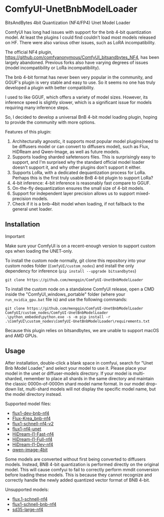 # ComfyUI-UnetBnbModelLoader

BitsAndBytes 4bit Quantization (NF4/FP4) Unet Model Loader

ComfyUI has long had issues with support for the bnb 4-bit quantization model. At least the plugins I could find couldn't load most models released on HF. There were also various other issues, such as LoRA incompatibility.

The official NF4 plugin, https://github.com/comfyanonymous/ComfyUI_bitsandbytes_NF4, has been largely abandoned. Previous forks also have varying degrees of issues (model incompatibility or LoRa incompatibility).

The bnb 4-bit format has never been very popular in the community, and GGUF's plugin is very stable and easy to use. So it seems no one has truly developed a plugin with better compatibility.

I used to like GGUF, which offers a variety of model sizes. However, its inference speed is slightly slower, which is a significant issue for models requiring many inference steps.

So, I decided to develop a universal BnB 4-bit model loading plugin, hoping to provide the community with more options.

Features of this plugin:

1. Architecturally agnostic, it supports most popular model plugins(need to be diffusers model or can convert to diffusers model), such as Flux, HiDReam and Qwen-Image, as well as future models.
2. Supports loading sharded safetensors files. This is surprisingly easy to support, and I'm surprised why the standard official model loader doesn't support it, and why other plugins don't support it either.
3. Supports LoRa, with a dedicated dequantization process for LoRa. Perhaps this is the first truly usable BnB 4-bit plugin to support LoRa?
4. 4-bit inference: 4-bit inference is reasonably fast compare to GGUF.
5. On-the-fly dequantization ensures the small size of 4-bit models.
6. Support for independent layer precision allows us to support mixed-precision models.
7. Check if it is a bnb-4bit model when loading, if not fallback to the general unet loader.

## Installation

> [!IMPORTANT]  
> Make sure your ComfyUI is on a recent-enough version to support custom ops when loading the UNET-only.

To install the custom node normally, git clone this repository into your custom nodes folder (`ComfyUI/custom_nodes`) and install the only dependency for inference (`pip install --upgrade bitsandbytes`)

```
git clone https://github.com/mengqin/ComfyUI-UnetBnbModelLoader
```

To install the custom node on a standalone ComfyUI release, open a CMD inside the "ComfyUI_windows_portable" folder (where your `run_nvidia_gpu.bat` file is) and use the following commands:

```
git clone https://github.com/mengqin/ComfyUI-UnetBnbModelLoader ComfyUI/custom_nodes/ComfyUI-UnetBnbModelLoader
.\python_embeded\python.exe -s -m pip install -r .\ComfyUI\custom_nodes\ComfyUI-UnetBnbModelLoader\requirements.txt
```

Because this plugin relies on bitsandbytes, we are unable to support macOS and AMD GPUs.

## Usage

After installation, double-click a blank space in comfyui, search for "Unet Bnb Model Loader," and select your model to use it. Please place your model in the unet or diffuser-models directory.
If your model is multi-sharded, remember to place all shards in the same directory and maintain the classic 0000n-of-0000m shard model name format. In our model drop-down list, multi-shard models will not display the specific model name, but the model directory instead.

Supported model files:

- [flux1-dev-bnb-nf4](https://huggingface.co/lllyasviel/flux1-dev-bnb-nf4)
- [Flux-Krea_bnb-nf4](https://huggingface.co/AcademiaSD/Flux-Krea_bnb-nf4)
- [flux1-schnell-nf4-v2](https://huggingface.co/duuuuuuuden/flux1-schnell-nf4-v2)
- [flux1-nf4-unet](https://huggingface.co/silveroxides/flux1-nf4-unet)
- [HiDream-I1-Fast-nf4](https://huggingface.co/azaneko/HiDream-I1-Fast-nf4)
- [HiDream-I1-Full-nf4](https://huggingface.co/azaneko/HiDream-I1-Full-nf4)
- [HiDream-I1-Dev-nf4](https://huggingface.co/azaneko/HiDream-I1-Dev-nf4)
- [qwen-image-4bit](https://huggingface.co/ovedrive/qwen-image-4bit)

Some models are converted without first being converted to diffusers models. Instead, BNB 4-bit quantization is performed directly on the original model. This will cause comfyui to fail to correctly perform mmdit conversion before loading these models. This is because they cannot recognize and correctly handle the newly added quantized vector format of BNB 4-bit.

Unsupported models:

- [flux.1-schnell-nf4](https://huggingface.co/gradjitta/flux.1-schnell-nf4)
- [flux1-schnell-bnb-nf4](https://huggingface.co/Keffisor21/flux1-schnell-bnb-nf4)
- [sd35-large-nf4](https://huggingface.co/sayakpaul/sd35-large-nf4)
